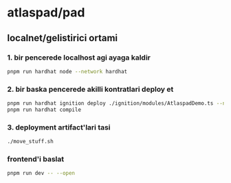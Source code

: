 # atlaspad/pad

## localnet/gelistirici ortami
 
### 1. bir pencerede localhost agi ayaga kaldir

```bash
pnpm run hardhat node --network hardhat
```

### 2. bir baska pencerede akilli kontratlari deploy et

```bash
pnpm run hardhat ignition deploy ./ignition/modules/AtlaspadDemo.ts --network localhost
pnpm run hardhat compile
```

### 3. deployment artifact'lari tasi

```bash
./move_stuff.sh
```

### frontend'i baslat

```bash
pnpm run dev -- --open
```
